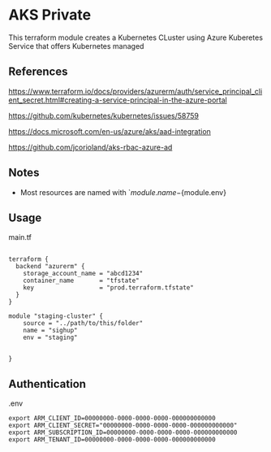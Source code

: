 # AKS Private
This terraform module creates a Kubernetes CLuster using Azure Kuberetes Service that offers Kubernetes managed

## References
https://www.terraform.io/docs/providers/azurerm/auth/service_principal_client_secret.html#creating-a-service-principal-in-the-azure-portal

https://github.com/kubernetes/kubernetes/issues/58759

https://docs.microsoft.com/en-us/azure/aks/aad-integration

https://github.com/jcorioland/aks-rbac-azure-ad

## Notes
- Most resources are named with `${module.name}-${module.env}

## Usage
main.tf
```hcl

terraform {
  backend "azurerm" {
    storage_account_name = "abcd1234"
    container_name       = "tfstate"
    key                  = "prod.terraform.tfstate"
  }
}

module "staging-cluster" {
    source = "../path/to/this/folder"
    name = "sighup"
    env = "staging"


}
```

## Authentication
.env
```
export ARM_CLIENT_ID=00000000-0000-0000-0000-000000000000
export ARM_CLIENT_SECRET="00000000-0000-0000-0000-000000000000"
export ARM_SUBSCRIPTION_ID=00000000-0000-0000-0000-000000000000
export ARM_TENANT_ID=00000000-0000-0000-0000-000000000000
```
